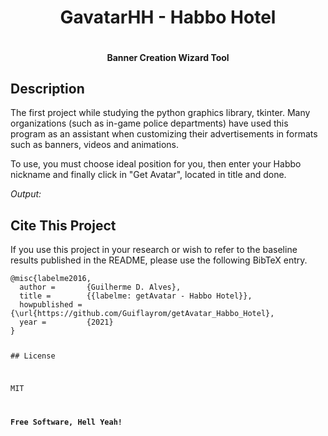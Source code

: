 <h1 class="code-line" data-line-start=0 data-line-end=1 align="center"><a id="GavatarHH__Habbo_Hotel_0"></a>GavatarHH - Habbo Hotel</h1>
<p class="has-line-data" data-line-start="1" data-line-end="2" align="center"><img src="https://i.imgur.com/99LXbth.jpg" alt=""></p>
<h4 class="code-line" data-line-start=2 data-line-end=3 align="center"><a id="Banner_Creation_Wizard_Tool_2"></a>Banner Creation Wizard Tool</h4>

<h2 class="code-line" data-line-start=6 data-line-end=7 ><a id="Description_6"></a>Description</h2>
<p class="has-line-data" data-line-start="7" data-line-end="8">The first project while studying the python graphics library, tkinter. Many organizations (such as in-game police departments) have used this program as an assistant when customizing their advertisements in formats such as banners, videos and animations.</p>
</p> To use, you must choose ideal position for you, then enter your Habbo nickname and finally click in "Get Avatar", located in title and done.</p>
<img src="https://i.imgur.com/BLgmKBx.png" alt=""><br>
<img src="https://i.imgur.com/Go61Nqr.png" alt=""><br>
<em>Output:</em><br>
<img src="https://i.imgur.com/2FmiRF6.gif" alt=""></p>

<h2 class="code-line" data-line-start=9 data-line-end=10 ><a id="Cite_This_Project_9"></a>Cite This Project</h2>
<p class="has-line-data" data-line-start="11" data-line-end="12">If you use this project in your research or wish to refer to the baseline results published in the README, please use the following BibTeX entry.</p>
<pre><code class="has-line-data" data-line-start="14" data-line-end="26" class="language-bash">@misc{labelme2016,
  author =       {Guilherme D. Alves},
  title =        {{labelme: getAvatar - Habbo Hotel}},
  howpublished = {\url{https://github.com/Guiflayrom/getAvatar_Habbo_Hotel},
  year =         {<span class="hljs-number">2021</span>}
}

<span class="hljs-comment">## License</span>

MIT

**Free Software, Hell Yeah!**
</code></pre>
